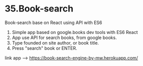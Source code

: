 # 35.Book-search
Book-search base on React using API with ES6

1) Simple app based on google.books dev tools with ES6 React
2) App use API for search books, from google books.
3) Type founded on site author, or book title.
4) Press "search" book or ENTER.

link app --> https://book-search-engine-by-mw.herokuapp.com/